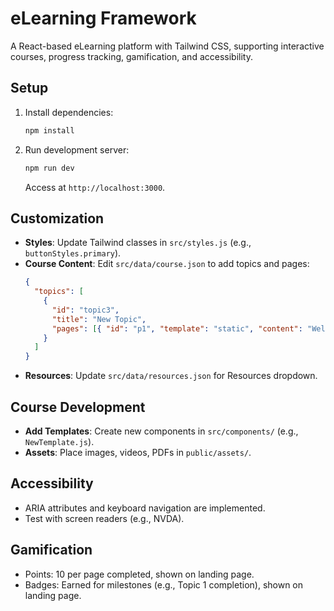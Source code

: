 # eLearning Framework

A React-based eLearning platform with Tailwind CSS, supporting interactive courses, progress tracking, gamification, and accessibility.

## Setup

1. Install dependencies:
   ```bash
   npm install
   ```
2. Run development server:
   ```bash
   npm run dev
   ```
   Access at `http://localhost:3000`.

## Customization

- **Styles**: Update Tailwind classes in `src/styles.js` (e.g., `buttonStyles.primary`).
- **Course Content**: Edit `src/data/course.json` to add topics and pages:
  ```json
  {
    "topics": [
      {
        "id": "topic3",
        "title": "New Topic",
        "pages": [{ "id": "p1", "template": "static", "content": "Welcome" }]
      }
    ]
  }
  ```
- **Resources**: Update `src/data/resources.json` for Resources dropdown.

## Course Development

- **Add Templates**: Create new components in `src/components/` (e.g., `NewTemplate.js`).
- **Assets**: Place images, videos, PDFs in `public/assets/`.

## Accessibility

- ARIA attributes and keyboard navigation are implemented.
- Test with screen readers (e.g., NVDA).

## Gamification

- Points: 10 per page completed, shown on landing page.
- Badges: Earned for milestones (e.g., Topic 1 completion), shown on landing page.
